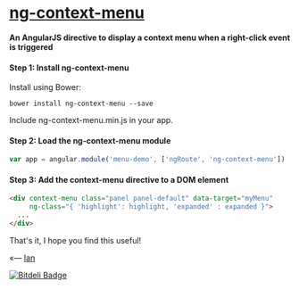 # [ng-context-menu](http://ianwalter.github.io/ng-context-menu/)
**An AngularJS directive to display a context menu when a right-click event is triggered**

#### Step 1: Install ng-context-menu

Install using Bower:

```
bower install ng-context-menu --save
```

Include ng-context-menu.min.js in your app.

#### Step 2: Load the ng-context-menu module

```javascript
var app = angular.module('menu-demo', ['ngRoute', 'ng-context-menu'])
```

#### Step 3: Add the context-menu directive to a DOM element

```html
<div context-menu class="panel panel-default" data-target="myMenu"
     ng-class="{ 'highlight': highlight, 'expanded' : expanded }">
  ...
</div>
```


That's it, I hope you find this useful!

«–– [Ian](http://www.iankwalter.com)


[![Bitdeli Badge](https://d2weczhvl823v0.cloudfront.net/ianwalter/ng-context-menu/trend.png)](https://bitdeli.com/free "Bitdeli Badge")

